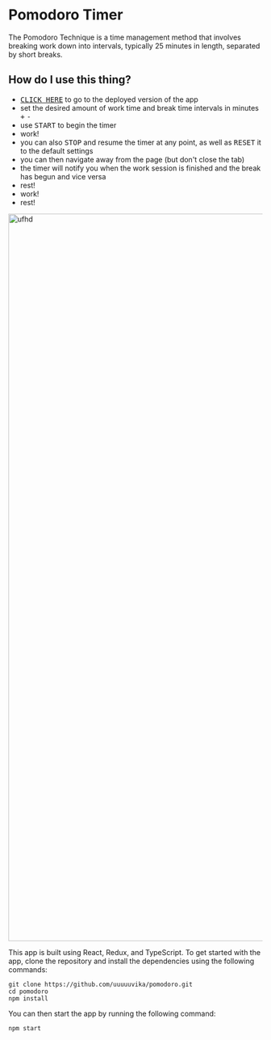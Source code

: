 # Pomodoro Timer 

The Pomodoro Technique is a time management method that involves breaking work down into intervals, typically 25 minutes in length, separated by short breaks.

## How do I use this thing?

- <kbd><a href="https://uuuuuvika.github.io/pomodoro/">CLICK HERE</a></kbd> to go to the deployed version of the app
- set the desired amount of work time and break time intervals in minutes <kbd>+</kbd> <kbd>-</kbd>
- use <kbd>START</kbd> to begin the timer
- work!
- you can also <kbd>STOP</kbd> and resume the timer at any point, as well as <kbd>RESET</kbd> it to the default settings
- you can then navigate away from the page (but don't close the tab)
- the timer will notify you when the work session is finished and the break has begun and vice versa
- rest!
- work!
- rest!

<img width="1440" alt="ufhd" src="https://user-images.githubusercontent.com/47716922/232038758-97eec42c-2e2f-40b0-bc5b-501f9582068c.png">

This app is built using React, Redux, and TypeScript. To get started with the app, clone the repository and install the dependencies using the following commands:

```shell
git clone https://github.com/uuuuuvika/pomodoro.git
cd pomodoro
npm install
```
You can then start the app by running the following command:

```shell
npm start
```
